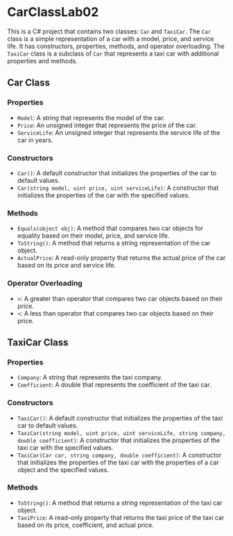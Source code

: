 # CarClassLab02

This is a C# project that contains two classes: `Car` and `TaxiCar`. The `Car` class is a simple representation of a car with a model, price, and service life. It has constructors, properties, methods, and operator overloading. The `TaxiCar` class is a subclass of `Car` that represents a taxi car with additional properties and methods.

## Car Class

### Properties

- `Model`: A string that represents the model of the car.
- `Price`: An unsigned integer that represents the price of the car.
- `ServiceLife`: An unsigned integer that represents the service life of the car in years.

### Constructors

- `Car()`: A default constructor that initializes the properties of the car to default values.
- `Car(string model, uint price, uint serviceLife)`: A constructor that initializes the properties of the car with the specified values.

### Methods

- `Equals(object obj)`: A method that compares two car objects for equality based on their model, price, and service life.
- `ToString()`: A method that returns a string representation of the car object.
- `ActualPrice`: A read-only property that returns the actual price of the car based on its price and service life.

### Operator Overloading

- `>`: A greater than operator that compares two car objects based on their price.
- `<`: A less than operator that compares two car objects based on their price.

## TaxiCar Class

### Properties

- `Company`: A string that represents the taxi company.
- `Coefficient`: A double that represents the coefficient of the taxi car.

### Constructors

- `TaxiCar()`: A default constructor that initializes the properties of the taxi car to default values.
- `TaxiCar(string model, uint price, uint serviceLife, string company, double coefficient)`: A constructor that initializes the properties of the taxi car with the specified values.
- `TaxiCar(Car car, string company, double coefficient)`: A constructor that initializes the properties of the taxi car with the properties of a car object and the specified values.

### Methods

- `ToString()`: A method that returns a string representation of the taxi car object.
- `TaxiPrice`: A read-only property that returns the taxi price of the taxi car based on its price, coefficient, and actual price.

